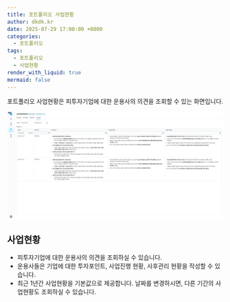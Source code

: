 ```yaml
---
title: 포트폴리오 사업현황
author: dkdk.kr
date: 2025-07-29 17:00:00 +0800
categories:
  - 포트폴리오
tags:
  - 포트폴리오
  - 사업현황
render_with_liquid: true
mermaid: false
---
```

포트폴리오 사업현황은 피투자기업에 대한  운용사의 의견을 조회할 수 있는 화면입니다.

![이미지](/assets/img/5800.png)

## 사업현황
- 피투자기업에 대한 운용사의 의견을 조회하실 수 있습니다.
- 운용사들은 기업에 대한 투자포인트, 사업진행 현황, 사후관리 현황을 작성할 수 있습니다.
- 최근 1년간 사업현황을 기본값으로 제공합니다. 날짜를 변경하시면, 다른 기간의 사업현황도 조회하실 수 있습니다. 